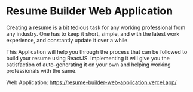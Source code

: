 # Resume Builder Web Application

Creating a resume is a bit tedious task for any working professional from any industry. One has to keep it short, simple, and with the latest work experience, and constantly update it over a while.


This Application will help you through the process that can be followed to build your resume using ReactJS. Implementing it will give you the satisfaction of auto-generating it on your own and helping working professionals with the same.

Web Application: https://resume-builder-web-application.vercel.app/

